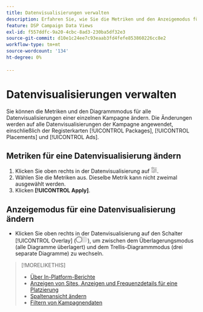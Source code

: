 ```yaml
---
title: Datenvisualisierungen verwalten
description: Erfahren Sie, wie Sie die Metriken und den Anzeigemodus für Datenvisualisierungen ändern.
feature: DSP Campaign Data Views
exl-id: f557ddfc-9a20-4cbc-8ad3-230ba5df32e3
source-git-commit: d10e1c24ee7c93eaab3fd4fefe853860226cc8e2
workflow-type: tm+mt
source-wordcount: '134'
ht-degree: 0%

---
```


# Datenvisualisierungen verwalten

Sie können die Metriken und den Diagrammmodus für alle Datenvisualisierungen einer einzelnen Kampagne ändern. Die Änderungen werden auf alle Datenvisualisierungen der Kampagne angewendet, einschließlich der Registerkarten [!UICONTROL Packages], [!UICONTROL Placements] und [!UICONTROL Ads].

## Metriken für eine Datenvisualisierung ändern

1. Klicken Sie oben rechts in der Datenvisualisierung auf ![Einstellungen](/help/dsp/assets/settings-chart.png).
1. Wählen Sie die Metriken aus.
Dieselbe Metrik kann nicht zweimal ausgewählt werden.
1. Klicken **[!UICONTROL Apply]**.

## Anzeigemodus für eine Datenvisualisierung ändern

* Klicken Sie oben rechts in der Datenvisualisierung auf den Schalter [!UICONTROL Overlay] (![Überlagerungsschalter](/help/dsp/assets/overlay.png)), um zwischen dem Überlagerungsmodus (alle Diagramme überlagert) und dem Trellis-Diagrammmodus (drei separate Diagramme) zu wechseln.

>[!MORELIKETHIS]
>
>* [Über In-Platform-Berichte](campaign-reports-about.md)
>* [Anzeigen von Sites, Anzeigen und Frequenzdetails für eine Platzierung](placement-details-view.md)
>* [Spaltenansicht ändern](column-view-change.md)
>* [Filtern von Kampagnendaten](campaign-data-filter.md)

